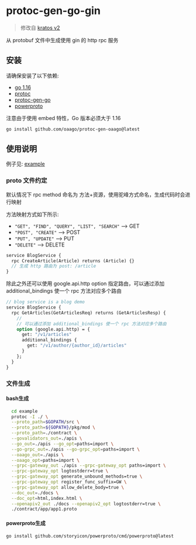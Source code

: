 # protoc-gen-go-gin

> 修改自 [kratos v2](https://github.com/go-kratos/kratos/tree/main/cmd/protoc-gen-go-http)

从 protobuf 文件中生成使用 gin 的 http rpc 服务

## 安装

请确保安装了以下依赖:

- [go 1.16](https://golang.org/dl/)
- [protoc](https://github.com/protocolbuffers/protobuf)
- [protoc-gen-go](https://github.com/protocolbuffers/protobuf-go)
- [powerproto](github.com/storyicon/powerproto/cmd/powerproto@latest)

注意由于使用 embed 特性，Go 版本必须大于 1.16

```bash
go install github.com/oaago/protoc-gen-oaago@latest
```

## 使用说明

例子见: [example](./example)

### proto 文件约定

默认情况下 rpc method 命名为 方法+资源，使用驼峰方式命名，生成代码时会进行映射

方法映射方式如下所示:

- `"GET", "FIND", "QUERY", "LIST", "SEARCH"`  --> GET
- `"POST", "CREATE"`  --> POST
- `"PUT", "UPDATE"`  --> PUT
- `"DELETE"`  --> DELETE

```protobuf
service BlogService {
  rpc CreateArticle(Article) returns (Article) {}
  // 生成 http 路由为 post: /article
}
```

除此之外还可以使用 google.api.http option 指定路由，可以通过添加 additional_bindings 使一个 rpc 方法对应多个路由

```protobuf
// blog service is a blog demo
service BlogService {
  rpc GetArticles(GetArticlesReq) returns (GetArticlesResp) {
    // 
    // 可以通过添加 additional_bindings 使一个 rpc 方法对应多个路由
    option (google.api.http) = {
      get: "/v1/articles"
      additional_bindings {
        get: "/v1/author/{author_id}/articles"
      }
    };
  }
}
```

### 文件生成

#### bash生成

```bash
  cd example
  protoc -I ./ \
  --proto_path=$GOPATH/src \
  --proto_path=${GOPATH}/pkg/mod \
  --proto_path=./contract \
  --govalidators_out=./apis \
  --go_out=./apis --go_opt=paths=import \
  --go-grpc_out=./apis --go-grpc_opt=paths=import \
  --oaago_out=./apis \
  --oaago_opt=paths=import \
  --grpc-gateway_out ./apis --grpc-gateway_opt paths=import \
  --grpc-gateway_opt logtostderr=true \
  --grpc-gateway_opt generate_unbound_methods=true \
  --grpc-gateway_opt register_func_suffix=GW \
  --grpc-gateway_opt allow_delete_body=true \
  --doc_out=./docs \
  --doc_opt=html,index.html \
  --openapiv2_out ./docs --openapiv2_opt logtostderr=true \
  ./contract/app/app1.proto
```

#### powerproto生成

```
go install github.com/storyicon/powerproto/cmd/powerproto@latest
```

<!-- ## 相关介绍

> 待发布

- Go工程化(四) API 设计上: 项目结构 & 设计
- Go工程化(五) API 设计下: 基于 protobuf 自动生成 gin 代码 -->

